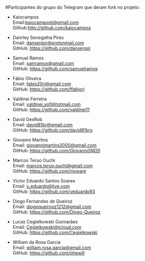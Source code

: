 ﻿#Participantes do grupo do Telegram que deram fork no projeto:
- Kaiocampos  
Email:kaiocamposti@gmail.com  
Github:http://github.com/kaiocampos

- Danrley Senegalha Pires  
Email: dansenpir@protonmail.com  
GitHub: https://github.com/dansenpir

- Samuel Ramos  
Email: samramox@gmail.com  
GitHub: https://github.com/samuelramox

- Fábio Oliveira  
Email: fabio20rj@gmail.com  
GitHub: https://github.com/ffabiorj

- Valdinei Ferreira  
Email: valdinei_vof@hotmail.com  
GitHub: https://github.com/valdinei11  

- David GesRob  
Email: david81br@gmail.com  
GitHub: https://github.com/david81brs

- Giovanni Martins  
Email: giovannimartins2000@gmail.com  
GitHub: https://github.com/GiovanniSM20

- Marcos Teruo Ouchi  
Email: marcos.teruo.ouchi@gmail.com  
GitHub: https://github.com/nixware  

- Victor Eduardo Santos Soares  
Email: v_eduardo@live.com  
GitHub: https://github.com/veduardo93

- Diogo Fernandes de Queiroz  
Email: diogoqueirooz1212@gmail.com  
GitHub: https://github.com/Diogo-Queiroz

- Lucas Cegielkowski Guimarães  
Email: Cegielkowski@icloud.com  
GitHub: https://github.com/Cegielkowski

- William da Rosa Garcia  
Email: william.rosa.garcia@gmail.com  
GitHub: https://github.com/phewill